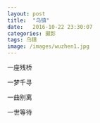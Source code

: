 ```yaml
---
layout: post
title:  "乌镇"
date:   2016-10-22 23:30:07
categories: 摄影
tags: 乌镇
image: /images/wuzhen1.jpg
---
```

一座残桥

一梦千寻

一曲别离

一世等待

[jekyll]:      http://jekyllrb.com
[jekyll-gh]:   https://github.com/jekyll/jekyll
[jekyll-help]: https://github.com/jekyll/jekyll-help
